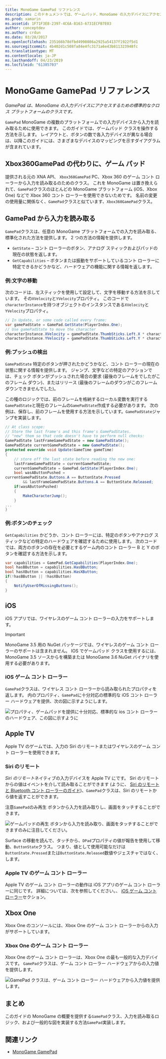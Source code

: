 ```yaml
---
title: MonoGame GamePad リファレンス
description: このドキュメントでは、ゲームパッド、MonoGame の入力デバイスにアクセスするためのクロスプラット フォーム対応クラスについて説明します。 ゲームパッドから入力を読み取る方法について説明し、コード例を示します。
ms.prod: xamarin
ms.assetid: 1F71F3E8-2397-4C6A-8163-6731ECFB7E03
author: conceptdev
ms.author: crdun
ms.date: 03/28/2017
ms.openlocfilehash: 235166b78dfbd4998086a2925a54137f1922f5d1
ms.sourcegitcommit: 4b402d1c508fa84e4fc3171a6e43b811323948fc
ms.translationtype: MT
ms.contentlocale: ja-JP
ms.lasthandoff: 04/23/2019
ms.locfileid: "61385703"
---
```

# <a name="monogame-gamepad-reference"></a>MonoGame GamePad リファレンス

_GamePad は、MonoGame の入力デバイスにアクセスするための標準的なクロス プラットフォームのクラスです。_

`GamePad` MonoGame の複数のプラットフォームでの入力デバイスから入力を読み取るために使用できます。 このガイドでは、ゲームパッド クラスを操作する方法を示します。 レイアウトと、ボタンの数で各入力デバイスが異なる場合は、以降このガイドには、さまざまなデバイスのマッピングを示すダイアグラムが含まれています。

## <a name="gamepad-as-a-replacement-for-xbox360gamepad"></a>Xbox360GamePad の代わりに、ゲーム パッド

提供される元の XNA API、 `Xbox360GamePad` PC、Xbox 360 のゲーム コント ローラーから入力を読み取るのためのクラス。 これを MonoGame は置き換えられて、`GamePad`クラスのほとんどの MonoGame プラットフォーム (iOS、Xbox One) などで Xbox 360 コント ローラーを使用できないためです。 名前の変更の使用量に関係なく、`GamePad`クラスと似ています、`Xbox360GamePad`クラス。

## <a name="reading-input-from-gamepad"></a>GamePad から入力を読み取る

`GamePad`クラスは、任意の MonoGame プラットフォームでの入力を読み取る、標準化された方法を提供します。 2 つの方法の情報を提供します。

- `GetState` – コント ローラーのボタン、アナログ スティックおよびパッドの現在の状態を返します。
- `GetCapabilities` – ボタンまたは振動をサポートしているコント ローラーに特定できるかどうかなど、ハードウェアの機能に関する情報を返します。

### <a name="example-moving-a-character"></a>例:文字の移動

次のコードは、左スティックを使用して設定して、文字を移動する方法を示しています。 その`XVelocity`と`YVelocity`プロパティ。 このコードで`characterInstance`を持つオブジェクトのインスタンスである`XVelocity`と`YVelocity`プロパティ。

```csharp
// In Update, or some code called every frame:
var gamePadState = GamePad.GetState(PlayerIndex.One);
// Use gamePadState to move the character
characterInstance.XVelocity = gamePadState.ThumbSticks.Left.X * characterInstance.MaxSpeed;
characterInstance.YVelocity = gamePadState.ThumbSticks.Left.Y * characterInstance.MaxSpeed;
```

### <a name="example-detecting-pushes"></a>例:プッシュの検出

`GamePadState` 特定のボタンが押されたかどうかなど、コント ローラーの現在の状態に関する情報を提供します。 ジャンプ、文字などの特定のアクションでは、チェック ボタンがプッシュされた場合の要求 (最後のフレームをでしたがこのフレーム ダウン)、またはリリース (最後のフレームのダウンがこのフレーム ダウンできませんでした)。

この種のロジックでは、前のフレームを格納するローカル変数を実行する`GamePadState`と現在のフレームの`GamePadState`作成する必要があります。 次の例は、保存し、前のフレームを使用する方法を示しています。`GamePadState`ジャンプを実装します。

```csharp
// At class scope:
// Store the last frame's and this frame's GamePadStates.
// "new" them so that code doesn't have to perform null checks:
GamePadState lastFrameGamePadState = new GamePadState();
GamePadState currentGamePadState = new GamePadState();
protected override void Update(GameTime gameTime)
{
    // store off the last state before reading the new one:
    lastFrameGamePadState = currentGamePadState;
    currentGamePadState = GamePad.GetState(PlayerIndex.One);
    bool wasAButtonPushed =
currentGamePadState.Buttons.A == ButtonState.Pressed
        && lastFrameGamePadState.Buttons.A == ButtonState.Released;
    if(wasAButtonPushed)
    {
        MakeCharacterJump();
    }
...
}
```

### <a name="example-checking-for-buttons"></a>例:ボタンのチェック

`GetCapabilities` かどうか、コント ローラーには、特定のボタンやアナログ スティックなどの特定のハードウェアを確認するために使用します。 次のコードでは、両方のボタンの存在を必要とするゲーム内のコント ローラー B と Y のボタンを確認する方法を示します。

```csharp
var capabilities = GamePad.GetCapabilities(PlayerIndex.One);
bool hasBButton = capabilities.HasBButton;
bool hasXButton = capabilities.HasXButton;
if(!hasBButton || !hasXButton)
{
    NotifyUserOfMissingButtons();
}
```

## <a name="ios"></a>iOS

iOS アプリでは、ワイヤレスのゲーム コント ローラーの入力をサポートします。

> [!IMPORTANT]
> MonoGame 3.5 用の NuGet パッケージでは、ワイヤレスのゲーム コント ローラーのサポートは含まれません。 IOS でゲームパッド クラスを使用するには、MonoGame 3.5 ソースからを構築または MonoGame 3.6 NuGet バイナリを使用する必要があります。

### <a name="ios-game-controller"></a>iOS ゲーム コント ローラー

`GamePad`クラスは、ワイヤレス コント ローラーから読み取られたプロパティを返します。 内のプロパティ、`GamePad`に十分対応の標準的な iOS コント ローラー ハードウェアを提供、次の図に示すようにします。

![](input-images/image1.png "プロパティ、ゲームパッドを提供に十分対応、標準的な ios コント ローラーのハードウェア、この図に示すように")

## <a name="apple-tv"></a>Apple TV

Apple TV のゲームでは、入力の Siri のリモートまたはワイヤレスのゲーム コント ローラーを使用できます。

### <a name="siri-remote"></a>Siri のリモート

*Siri のリモート*ネイティブの入力デバイスを Apple TV にです。 Siri のリモートからの値はイベントを介して読み取ることができます (ように、 [Siri のリモートと Bluetooth コント ローラーのガイド](~/ios/tvos/platform/remote-bluetooth.md))、`GamePad`クラスは、Siri のリモートから値を返すことができます。

注意`GamePad`のみ再生 ボタンから入力を読み取りし、画面をタッチすることができます。

![](input-images/image2.png "ゲームパッドの再生 ボタンから入力を読み取り、画面をタッチすることができますのみに注目してください。")

Surface の移動を読んで、タッチから、`DPad`プロパティの値が報告を使用して移動、`ButtonState`クラス。 つまり、値として使用可能なだけは`ButtonState.Pressed`または`ButtonState.Released`数値やジェスチャではなく、します。

### <a name="apple-tv-game-controller"></a>Apple TV のゲーム コント ローラー

Apple TV のゲーム コント ローラーの動作は iOS アプリのゲーム コント ローラーに同じです。 詳細については、次を参照してください。、 [iOS ゲーム コント ローラー](#ios-game-controller)セクション。 

## <a name="xbox-one"></a>Xbox One

Xbox One のコンソールには、Xbox One のゲーム コント ローラーからの入力がサポートしています。

### <a name="xbox-one-game-controller"></a>Xbox One のゲーム コント ローラー

Xbox One のゲーム コント ローラーは、Xbox One の最も一般的な入力デバイスです。 `GamePad`クラスは、ゲーム コント ローラー ハードウェアからの入力値を提供します。

![](input-images/image3.png "GamePad クラスは、ゲーム コント ローラー ハードウェアから入力値を提供します。")

## <a name="summary"></a>まとめ

このガイドの MonoGame の概要を提供する`GamePad`クラス、入力を読み取るロジック、および一般的な図を実装する方法`GamePad`実装します。

## <a name="related-links"></a>関連リンク

- [MonoGame GamePad](http://www.monogame.net/documentation/?page=T_Microsoft_Xna_Framework_Input_GamePad)

